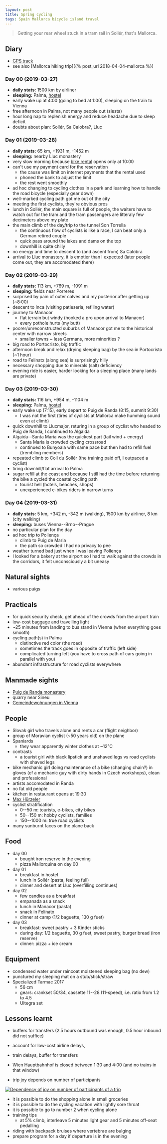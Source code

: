 ```yaml
---
layout: post
title: Spring cycling
tags: Spain Mallorca bicycle island travel
---
```


> Getting your rear wheel stuck in a tram rail in Sollér, that's Mallorca.

## Diary

  * [GPS track](/resources/2019-mallorca.gpx)
  * see also [Mallorca hiking trip]({% post_url 2018-04-04-mallorca %})

### Day 00 (2019-03-27)

  * **daily stats:** 1500 km by airliner
  * **sleeping:** Palma, [hostel](https://wehostelpalma.com/)
  * early wake up at 4:00 (going to bed at 1:00), sleeping on the train to Vienna
  * free afternoon in Palma, not many people out (siesta)
  * hour long nap to replenish energy and reduce headache due to sleep deficit
  * doubts about plan: Sollér, Sa Calobra?, Lluc

### Day 01 (2019-03-28)

  * **daily stats:** 65 km, +1931 m, -1452 m
  * **sleeping:** nearby Lluc monastery
  * very slow morning because [bike rental](https://nanobicycles.com/) opens
    only at 10:00
  * can't use my payment card for the reservation
    * the cause was limit on internet payments that the rental used
    * phoned the bank to adjust the limit
    * the rest went smoothly
  * ad hoc changing to cycling clothes in a park and learning how to handle the
    road bicycle (especially gear down)
  * well-marked cycling path got me out of the city
  * meeting the first cyclists, they're obvious pros
  * lunch in Sollér, the main square is full of people, the waiters have to
    watch out for the tram and the tram passengers are litteraly few decimeters
    above my plate
  * the main climb of the day/trip to the tunnel Son Torrella
    * the continuous flow of cyclists is like a race, I can beat only a German
      retired couple
    * quick pass around the lakes and dams on the top
    * downhill is quite chilly
  * no energy and time to descent to (and ascent from) Sa Calobra
  * arrival to Lluc monastery, it is emptier than I expected (later people come
    out, they are accomodated there)

### Day 02 (2019-03-29)

  * **daily stats:** 113 km, +769 m, -1091 m
  * **sleeping:** fields near Porreres
  * surprised by pain of outer calves and my posterior after getting up	(~8:00)
  * descent to Inca (visiting patieseria, refiling water)
  * journey to Manacor
    * flat terrain but windy (hooked a pro upon arrival to Manacor)
    * every pothole hurts (my butt)
  * poorer/unreconstructed suburbs of Manacor got me to the historical center
    with narrow streets
    * smaller towns ~ less Germans, more minorities ?
  * big road to Portocristo, big traffic
  * afternoon break and relax (drying sleeping bag) by the sea in Portocristo
    (~1 hour)
  * road to Felinatx (along sea) is surprisingly hilly
  * necessary shopping due to minerals (salt) deficiency
  * evening ride is easier, harder looking for a sleeping place (many lands are
    private)


### Day 03 (2019-03-30)

  * **daily stats:** 116 km, +954 m, -1104 m
  * **sleeping:** Palma, [hostel](https://wehostelpalma.com/)
  * early wake up (7:15), early depart to Puig de Randa (8:15, summit 9:30)
    * I was not the first (tires of cyclists at Mallorca make humming sound
      even at climb)
  * quick downhill to Llucmajor, returing in a group of cyclist who headed to
    Puig de Randa, I continued to Algaida
  * Algaida--Santa Maria was the quickest part (tail wind + energy)
    * Santa Maria is crowded cycling crossroad
    * continued to Bunyoala with same pace but then had to refill fuel
      (trembling members)
  * repeated climb to Coll du Sollér (the training paid off, I outpaced a cyclist)
  * tiring downhill/flat arrival to Palma
  * sugar refill at the coast and because I still had the time before returning
    the bike a cycled the coastal cycling path
    * tourist hell (hotels, beaches, shops)
    * unexperienced e-bikes riders in narrow turns

### Day 04 (2019-03-31)

  * **daily stats:** 5 km, +342 m, -342 m (walking),
    1500 km by airliner,
    8 km (city walking)
  * **sleeping:** buses Vienna--Brno--Prague
  * no particular plan for the day
  * ad hoc trip to Pollença
    * climb to Puig de Maria
    * the path so crowded I had no privacy to pee
  * weather turned bad just when I was leaving Pollença
  * I looked for a bakery at the airport so I had to walk against the crowds in
    the corridors, it felt unconsciously a bit uneasy


## Natural sights

  * various puigs

## Practicals

  * for quick security check, get ahead of the crowds from the airport train 
  * low-cost baggage and travelling light
  * ~25 minutes from landing to bus stand in Vienna (when everything goes smooth)
  * cycling path(s) in Palma
    * distinctive red color (the road)
    * sometimes the track goes in opposite of traffic (left side)
    * complicated turning left (you have to cross path of cars going in
      parallel with you)
  * abundant infrastructure for road cyclists everywhere


## Manmade sights

  * [Puig de Randa monastery](https://ca.wikipedia.org/wiki/Santuari_de_Cura)
  * quarry near Sineu
  * [Gemeindewohnungen in Vienna](https://de.wikipedia.org/wiki/Gemeindebau)

## People

  * Slovak girl who travels alone and rents a car (flight neighbor)
  * group of Moravian cyclist (~50 years old) on the plane
  * Spaniards
    * they wear apparently winter clothes at ~12°C
  * contrasts
    * a tourist girl with black lipstick and unshaved legs vs road cyclists
      with shaved legs
  * bike mechanic girl doing maintenance of a bike (changing chain?) in
    gloves (cf a mechanic guy with dirty hands in Czech workshops), clean and
    professional
  * artists accomodated in Randa
  * no fat old people
  * kitchen in restaurant opens at 19:30
  * [Max Hürzeler](https://en.wikipedia.org/wiki/Max_H%C3%BCrzeler)
  * cyclist stratification
    * 0--50 m: tourists, e-bikes, city bikes
    * 50--150 m: hobby cyclists, families
    * 150--1000 m: true road cyclists
  * many sunburnt faces on the plane back


## Food

  * day 00
    * bought iron reserve in the evening
    * pizza Mallorquina on day 00
  * day 01
    * breakfast in hostel
    * lunch in Sollér (pasta, feeling full)
    * dinner and desert at Lluc (overfilling continues)
  * day 02
    * few candies as a breakfast
    * empanada as a snack
    * lunch in Manacor (pasta)
    * snack in Felinatx
    * dinner at camp (1/2 baguette, 130 g fuet)
  * day 03
    * breakfast: sweet pastry + 3 Kinder sticks
    * during day: 1/2 baguette, 30 g fuet, sweet pastry, burger bread (iron reserve)
    * dinner: pizza + ice cream


## Equipment

  * condensed water under raincoat moistened sleeping bag (no dew)
  * punctured my sleeping mat on a stub/stick/straw 
  * Specialized Tarmac 2017
    * 56 cm
    * gears: crankset 50/34, cassette 11--28 (11-speed), i.e. ratio from 1.2 to 4.5
    * Ultegra set

## Lessons learnt

  * buffers for transfers (2.5 hours outbound was enough, 0.5 hour inbound did
    not suffice)

  * account for low-cost airline delays, 
  * train delays, buffer for transfers
  * Wien Hauptbahnhof is closed between 1:30 and 4:00 (and no trains in that window)
  * trip joy depends on number of participants

[![Dependency of joy on number of participants of a trip](/resources/2019-group-joy.png)](/resources/2019-group-joy.png)

  * it is possible to do the shopping alone in small groceries
  * it is possible to do the cycling vacation with lightly sore throat
  * it is possible to go to number 2 when cycling alone
  * training tips
    * at 5% climb, interleave 5 minutes light gear and 5 minutes off-seat pedalling
  * riding with backpack bruises where vertebrae are bulging 
  * prepare program for a day if departure is in the evening




